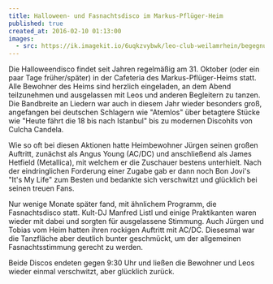 ```yaml
---
title: Halloween- und Fasnachtsdisco im Markus-Pflüger-Heim
published: true
created_at: 2016-02-10 01:13:00
images:
  - src: https://ik.imagekit.io/6uqkzvybwk/leo-club-weilamrhein/begegnungen/80-01.jpg
---
```


Die Halloweendisco findet seit Jahren regelmäßig am 31. Oktober (oder ein paar Tage früher/später) in der Cafeteria des Markus-Pflüger-Heims statt. Alle Bewohner des Heims sind herzlich eingeladen, an dem Abend teilzunehmen und ausgelassen mit Leos und anderen Begleitern zu tanzen. Die Bandbreite an Liedern war auch in diesem Jahr wieder besonders groß, angefangen bei deutschen Schlagern wie "Atemlos" über betagtere Stücke wie "Heute fährt die 18 bis nach Istanbul" bis zu modernen Discohits von Culcha Candela.

Wie so oft bei diesen Aktionen hatte Heimbewohner Jürgen seinen großen Auftritt, zunächst als Angus Young (AC/DC) und anschließend als James Hetfield (Metallica), mit welchem er die Zuschauer bestens unterhielt. Nach der eindringlichen Forderung einer Zugabe gab er dann noch Bon Jovi's "It's My Life" zum Besten und bedankte sich verschwitzt und glücklich bei seinen treuen Fans.

Nur wenige Monate später fand, mit ähnlichem Programm, die Fasnachtsdisco statt. Kult-DJ Manfred Listl und einige Praktikanten waren wieder mit dabei und sorgten für ausgelassene Stimmung. Auch Jürgen und Tobias vom Heim hatten ihren rockigen Auftritt mit AC/DC. Diesesmal war die Tanzfläche aber deutlich bunter geschmückt, um der allgemeinen Fasnachtsstimmung gerecht zu werden.

Beide Discos endeten gegen 9:30 Uhr und ließen die Bewohner und Leos wieder einmal verschwitzt, aber glücklich zurück.
